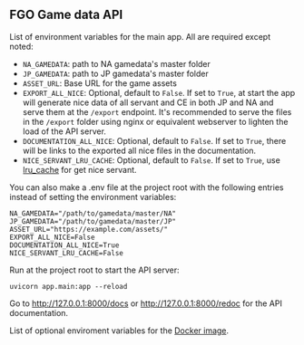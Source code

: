 ## FGO Game data API

List of environment variables for the main app. All are required except noted:
- `NA_GAMEDATA`: path to NA gamedata's master folder
- `JP_GAMEDATA`: path to JP gamedata's master folder
- `ASSET_URL`: Base URL for the game assets
- `EXPORT_ALL_NICE`: Optional, default to `False`. If set to `True`, at start the app will generate nice data of all servant and CE in both JP and NA and serve them at the `/export` endpoint. It's recommended to serve the files in the `/export` folder using nginx or equivalent webserver to lighten the load of the API server.
- `DOCUMENTATION_ALL_NICE`: Optional, default to `False`. If set to `True`, there will be links to the exported all nice files in the documentation.
- `NICE_SERVANT_LRU_CACHE`: Optional, default to `False`. If set to `True`, use [lru_cache](https://docs.python.org/3/library/functools.html#functools.lru_cache) for get nice servant.

You can also make a .env file at the project root with the following entries instead of setting the environment variables:
```
NA_GAMEDATA="/path/to/gamedata/master/NA"
JP_GAMEDATA="/path/to/gamedata/master/JP"
ASSET_URL="https://example.com/assets/"
EXPORT_ALL_NICE=False
DOCUMENTATION_ALL_NICE=True
NICE_SERVANT_LRU_CACHE=False
```

Run at the project root to start the API server:
```
uvicorn app.main:app --reload
```

Go to http://127.0.0.1:8000/docs or http://127.0.0.1:8000/redoc for the API documentation.

List of optional enviroment variables for the [Docker image](https://github.com/tiangolo/uvicorn-gunicorn-docker#environment-variables).
